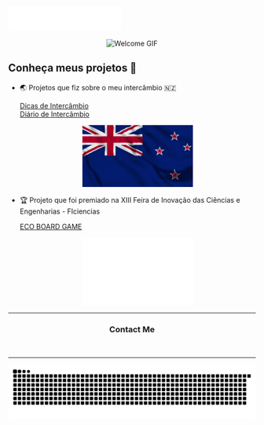 <img src="images/header.svg"></img>

<p align="center">
  <img src="https://tenor.com/view/barbie-movie-waving-hi-barbie-margot-robbie-gif-3408855248780229322.gif" alt="Welcome GIF" width="310px">
</p>


## Conheça meus projetos 🤍

- 🌏 Projetos que fiz sobre o meu intercâmbio 🇳🇿  

  
    <a href="https://sibellyvih.github.io/dicas_de_intercambio/">Dicas de Intercâmbio</a><br>
    <a href="https://sibellyvih.github.io/d5ario_de_intercambio/">Diário de Intercâmbio</a>
   
  <div align="center">
    <img src="nz-flag-gif.gif" alt="NZ flag" width="225px">
  </div>
 

- 🏆 Projeto que foi premiado na XIII Feira de Inovação das Ciências e Engenharias - FIciencias  
  
    <a href="https://sibellyvih.github.io/ECO-BOARD-GAME/index.html">ECO BOARD GAME</a>
  <div align="center">
    <img src="logo-ficiencias-branco.png" alt="Logo da Ficiencias" width="225px">
  </div>

---------

<div align="center">
  <h3>Contact Me</h3>
  <a href="https://www.instagram.com/sibellyvi/"><img src="https://img.shields.io/badge/-Instagram-000?style=for-the-badge&logo=instagram&logoColor=0060FF&color:FFF" alt=""></a>
  <a href="https://www.linkedin.com/in/sibellyvi/"><img src="https://img.shields.io/badge/-LinkedIn-000?style=for-the-badge&logo=linkedin&logoColor=0060FF&color:FFF" alt=""></a> 
</div>
<hr>
<picture align="center">
  <source media="(prefers-color-scheme: dark)" srcset="https://raw.githubusercontent.com/sibellyvih/sibellyvih/output/github-contribution-grid-snake-dark.svg">
  <source media="(prefers-color-scheme: light)" srcset="https://raw.githubusercontent.com/sibellyvih/sibellyvih/output/github-contribution-grid-snake.svg">
  <img align="center" alt="github contribution grid snake animation" src="https://raw.githubusercontent.com/sibellyvih/sibellyvih/output/github-contribution-grid-snake.svg">
</picture>
